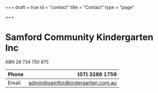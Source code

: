 +++
draft = true
id = "contact"
title = "Contact"
type = "page"

+++
# Samford Community Kindergarten Inc
ABN 28 734 750 875

| Phone | (07) 3289 1759 |
|----------|-------------------------------------------------------------------------------:|
| Email |   admin@samfordkindergarten.com.au |
